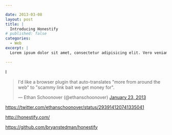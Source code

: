 ```yaml
---

date: 2013-03-08
layout: post
title: |
  Introducing Honestify
# published: false
categories:
  - Web
excerpt: |
  Lorem ipsum dolor sit amet, consectetur adipisicing elit. Vero veniam dolorum aperiam natus doloribus expedita labore doloremque dolorem asperiores ducimus suscipit voluptatum dolor enim et eum non porro quae culpa pariatur repellat esse velit eaque laboriosam ex ab molestias obcaecati?

---
```


I 


<blockquote class="twitter-tweet"><p>I'd like a browser plugin that auto-translates "more from around the web" to "scammy link bait we get money for".</p>&mdash; Ethan Schoonover (@ethanschoonover) <a href="https://twitter.com/ethanschoonover/status/293914120741335041">January 23, 2013</a></blockquote>
<script src="http://platform.twitter.com/widgets.js" charset="utf-8"></script>

https://twitter.com/ethanschoonover/status/293914120741335041



http://honestify.com/

https://github.com/bryanstedman/honestify